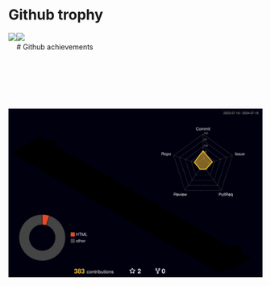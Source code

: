 # Github trophy

<div>
  <img height="150" align="left" src="https://github-profile-trophy.vercel.app/?username=a19901201&theme=matrix&row=2&column=5" />
  <img height="150" src="https://github-readme-stats.vercel.app/api?username=a19901201&show_icons=true&theme=radical&rank_icon=github" />
</div>
# Github achievements
<div>
<img src="./profile-3d-contrib/profile-night-rainbow.svg" />
</div>
